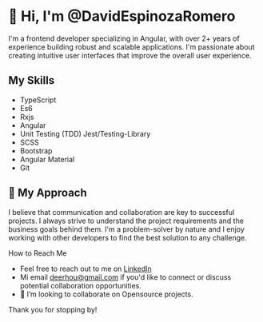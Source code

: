 # 👋 Hi, I'm @DavidEspinozaRomero

I'm a frontend developer specializing in Angular, with over 2+ years of experience building robust and scalable applications. I'm passionate about creating intuitive user interfaces that improve the overall user experience.

## My Skills
- TypeScript
- Es6
- Rxjs
- Angular
- Unit Testing (TDD) Jest/Testing-Library
- SCSS
- Bootstrap
- Angular Material
- Git

## 👀 My Approach
I believe that communication and collaboration are key to successful projects. I always strive to understand the project requirements and the business goals behind them. I'm a problem-solver by nature and I enjoy working with other developers to find the best solution to any challenge.

How to Reach Me
- Feel free to reach out to me on [LinkedIn](https://www.linkedin.com/in/david-emanuel-espinoza-romero-deerhou/)
- Mi email deerhou@gmail.com if you'd like to connect or discuss potential collaboration opportunities.
- 💞️ I’m looking to collaborate on Opensource projects.

Thank you for stopping by!

<!---
## My Projects
Here are a few projects that I've worked on:

[Project 1](link to repo): Short description of the project and your contribution
[Project 2](link to repo): Short description of the project and your contribution
[Project 3](link to repo): Short description of the project and your contribution


-  Hi, I’m @DavidEspinozaRomero
-  I’m interested in WEB Apps
- 🌱 I’m currently learning Unit Testing (TDD) for Angular whit Jest and Testing Library

- 📫 How to reach me deerhou@gmail.com
DavidEspinozaRomero/DavidEspinozaRomero is a ✨ special ✨ repository because its `README.md` (this file) appears on your GitHub profile.
You can click the Preview link to take a look at your changes.
--->
